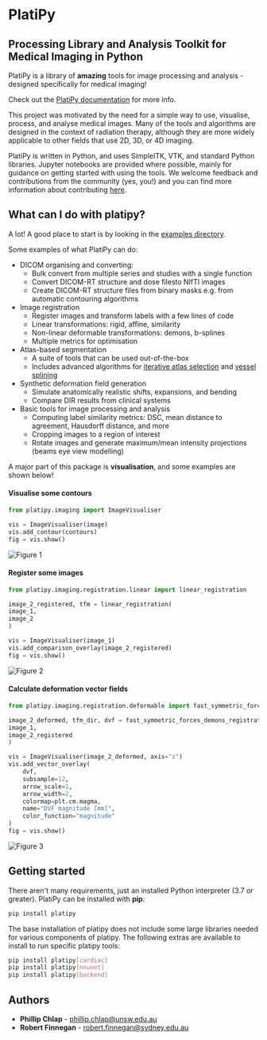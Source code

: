 # PlatiPy 
## Processing Library and Analysis Toolkit for Medical Imaging in Python

PlatiPy is a library of **amazing** tools for image processing and analysis - designed specifically
for medical imaging! 

Check out the [PlatiPy documentation](https://pyplati.github.io/platipy/) for more info.

This project was motivated by the need for a simple way to use, visualise, process, and analyse 
medical images. Many of the tools and algorithms are designed in the context of radiation therapy,
although they are more widely applicable to other fields that use 2D, 3D, or 4D imaging.

PlatiPy is written in Python, and uses SimpleITK, VTK, and standard Python libraries. Jupyter
notebooks are provided where possible, mainly for guidance on getting started with using the tools.
We welcome feedback and contributions from the community (yes, you!) and you can find more
information about contributing [here](https://pyplati.github.io/platipy/contributing.html).

## What can I do with **platipy**?
A lot! A good place to start is by looking in the 
[examples directory](https://github.com/pyplati/platipy/tree/master/examples).

Some examples of what PlatiPy can do:
 - DICOM organising and converting:
    * Bulk convert from multiple series and studies with a single function
    * Convert DICOM-RT structure and dose filesto NIfTI images
    * Create DICOM-RT structure files from binary masks e.g. from automatic contouring algorithms
 - Image registration
    * Register images and transform labels with a few lines of code
    * Linear transformations: rigid, affine, similarity
    * Non-linear deformable transformations: demons, b-splines
    * Multiple metrics for optimisation
 - Atlas-based segmentation
    * A suite of tools that can be used out-of-the-box
    * Includes advanced algorithms for 
      [iterative atlas selection](https://doi.org/10.1088/1361-6560/ab652a/) and 
      [vessel splining](https://doi.org/10.1088/1361-6560/abcb1d/)
 - Synthetic deformation field generation
    * Simulate anatomically realistic shifts, expansions, and bending
    * Compare DIR results from clinical systems
 - Basic tools for image processing and analysis
    * Computing label similarity metrics: DSC, mean distance to agreement, Hausdorff distance, and more
    * Cropping images to a region of interest
    * Rotate images and generate maximum/mean intensity projections (beams eye view modelling)

A major part of this package is **visualisation**, and some examples are shown below!

#### Visualise some contours

``` python
from platipy.imaging import ImageVisualiser

vis = ImageVisualiser(image)
vis.add_contour(contours)
fig = vis.show()
```

![Figure 1](assets/figure_1.png)

#### Register some images

```python
from platipy.imaging.registration.linear import linear_registration

image_2_registered, tfm = linear_registration(
image_1,
image_2
)

vis = ImageVisualiser(image_1)
vis.add_comparison_overlay(image_2_registered)
fig = vis.show()
```

![Figure 2](assets/figure_2.png)

#### Calculate deformation vector fields
    
```python
from platipy.imaging.registration.deformable import fast_symmetric_forces_demons_registration

image_2_deformed, tfm_dir, dvf = fast_symmetric_forces_demons_registration(
image_1,
image_2_registered
)

vis = ImageVisualiser(image_2_deformed, axis="z")
vis.add_vector_overlay(
    dvf,
    subsample=12,
    arrow_scale=1,
    arrow_width=2,
    colormap=plt.cm.magma,
    name="DVF magnitude [mm]",
    color_function="magnitude"
)
fig = vis.show()
```

![Figure 3](assets/figure_3.png)

## Getting started
There aren't many requirements, just an installed Python interpreter (3.7 or greater). PlatiPy can
be installed with **pip**:

```bash
pip install platipy
```

The base installation of platipy does not include some large libraries needed for various
components of platipy. The following extras are available to install to run specific platipy tools:

```bash
pip install platipy[cardiac]
pip install platipy[nnunet]
pip install platipy[backend]
```

## Authors

* **Phillip Chlap** - [phillip.chlap@unsw.edu.au](phillip.chlap@unsw.edu.au)
* **Robert Finnegan** - [robert.finnegan@sydney.edu.au](robert.finnegan@sydney.edu.au)
